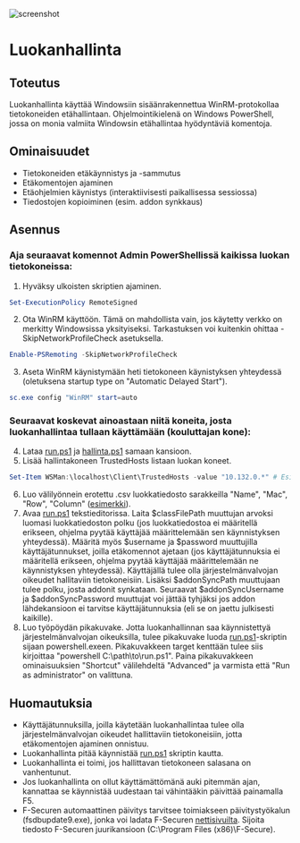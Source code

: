 ![screenshot](/uploads/654cd95f47988ac1d6febd0ac5aa856d/screenshot.png)

# Luokanhallinta

## Toteutus
Luokanhallinta käyttää Windowsiin sisäänrakennettua WinRM-protokollaa tietokoneiden etähallintaan. Ohjelmointikielenä on Windows PowerShell, jossa on monia valmiita Windowsin etähallintaa hyödyntäviä komentoja.

## Ominaisuudet
* Tietokoneiden etäkäynnistys ja -sammutus
* Etäkomentojen ajaminen
* Etäohjelmien käynistys (interaktiivisesti paikallisessa sessiossa)
* Tiedostojen kopioiminen (esim. addon synkkaus)

## Asennus
### Aja seuraavat komennot Admin PowerShellissä kaikissa luokan tietokoneissa:
1. Hyväksy ulkoisten skriptien ajaminen.
```PowerShell
Set-ExecutionPolicy RemoteSigned
```
2. Ota WinRM käyttöön. Tämä on mahdollista vain, jos käytetty verkko on merkitty Windowsissa yksityiseksi. Tarkastuksen voi kuitenkin ohittaa -SkipNetworkProfileCheck asetuksella.
```PowerShell
Enable-PSRemoting -SkipNetworkProfileCheck
```
3. Aseta WinRM käynistymään heti tietokoneen käynistyksen yhteydessä (oletuksena startup type on "Automatic Delayed Start").
```PowerShell
sc.exe config "WinRM" start=auto
```
### Seuraavat koskevat ainoastaan niitä koneita, josta luokanhallintaa tullaan käyttämään (kouluttajan kone):
4. Lataa [run.ps1](/run.ps1) ja [hallinta.ps1](/hallinta.ps1) samaan kansioon.
5. Lisää hallintakoneen TrustedHosts listaan luokan koneet.
```PowerShell
Set-Item WSMan:\localhost\Client\TrustedHosts -value "10.132.0.*" # Esim.
```
6. Luo välilyönnein erotettu .csv luokkatiedosto sarakkeilla "Name", "Mac", "Row", "Column" ([esimerkki](/luokka.csv)).
7. Avaa [run.ps1](/run.ps1) tekstieditorissa. Laita $classFilePath muuttujan arvoksi luomasi luokkatiedoston polku (jos luokkatiedostoa ei määritellä erikseen, ohjelma pyytää käyttäjää määrittelemään sen käynnistyksen yhteydessä). Määritä myös $username ja $password muuttujilla käyttäjätunnukset, joilla etäkomennot ajetaan (jos käyttäjätunnuksia ei määritellä erikseen, ohjelma pyytää käyttäjää määrittelemään ne käynnistyksen yhteydessä). Käyttäjällä tulee olla järjestelmänvalvojan oikeudet hallitaviin tietokoneisiin. Lisäksi $addonSyncPath muuttujaan tulee polku, josta addonit synkataan. Seuraavat $addonSyncUsername ja $addonSyncPassword muuttujat voi jättää tyhjäksi jos addon lähdekansioon ei tarvitse käyttäjätunnuksia (eli se on jaettu julkisesti kaikille).
8. Luo työpöydän pikakuvake. Jotta luokanhallinnan saa käynnistettyä järjestelmänvalvojan oikeuksilla, tulee pikakuvake luoda [run.ps1](/run.ps1)-skriptin sijaan powershell.exeen. Pikakuvakkeen target kenttään tulee siis kirjoittaa "powershell C:\path\to\run.ps1". Paina pikakuvakkeen ominaisuuksien "Shortcut" välilehdeltä "Advanced" ja varmista että "Run as administrator" on valittuna.

## Huomautuksia
* Käyttäjätunnuksilla, joilla käytetään luokanhallintaa tulee olla järjestelmänvalvojan oikeudet hallittaviin tietokoneisiin, jotta etäkomentojen ajaminen onnistuu.
* Luokanhallinta pitää käynnistää [run.ps1](/run.ps1) skriptin kautta.
* Luokanhallinta ei toimi, jos hallittavan tietokoneen salasana on vanhentunut.
* Jos luokanhallinta on ollut käyttämättömänä auki pitemmän ajan, kannattaa se käynnistää uudestaan tai vähintääkin päivittää painamalla F5.
* F-Securen automaattinen päivitys tarvitsee toimiakseen päivitystyökalun (fsdbupdate9.exe), jonka voi ladata F-Securen [nettisivuilta](https://www.f-secure.com/en/web/labs_global/database-updates). Sijoita tiedosto F-Securen juurikansioon (C:\Program Files (x86)\F-Secure).
